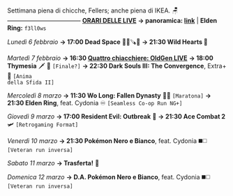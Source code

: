 Settimana piena di chicche, Fellers; anche piena di IKEA. 🪑
————————————
<b><u>ORARI DELLE LIVE</u></b>
<b>→ panoramica: <a href="https://trello.com/b/iKwdSGf3/sabaku">link</a></b> | <b>Elden Ring:</b> <code>f3ll0ws</code>

<i>Lunedì 6 febbraio</i>
<b>→ 17:00 Dead Space</b> 🧑‍🚀🪚👾
<b>→ 21:30 Wild Hearts 🐾</b>

<i>Martedì 7 febbraio</i>
<b>→ 16:30 <a href="https://www.twitch.tv/oldgenproject">Quattro chiacchiere: OldGen LIVE</a></b>
<b>→ 18:00 Thymesia</b> 🗡 🧪 <code>[Finale?]</code>
<b>→ 22:30 Dark Souls III: The Convergence</b>, Extra+ 🔮 <code>[Anima della Sfida II]</code>

<i>Mercoledì 8 marzo</i>
<b>→ 11:30 Wo Long: Fallen Dynasty</b> 👲🥠 <code>[Maratona]</code>
<b>→ 21:30 Elden Ring</b>, feat. Cydonia  ♾ <code>[Seamless Co-op Run NG+]</code>

<i>Giovedì 9 marzo</i>
<b>→ 17:00 Resident Evil: Outbreak</b> 🧿
<b>→ 21:30 Ace Combat 2</b> 🛩 <code>[Retrogaming Format] </code>

<i>Venerdì 10 marzo</i>
<b>→ 21:30 Pokémon Nero e Bianco</b>, feat. Cydonia ◼️◻️ <code>[Veteran run inversa]</code>

<i>Sabato 11 marzo</i>
<b>→ Trasferta!</b> 🧳

<i>Domenica 12 marzo</i>
<b>→ D.A. Pokémon Nero e Bianco</b>, feat. Cydonia ◼️◻️ <code>[Veteran run inversa]</code>
